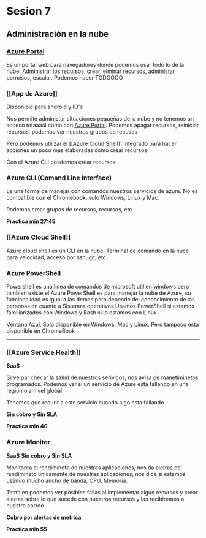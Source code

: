 # Sesion 7
## Administración en la nube
###  [Azure Portal](https://portal.azure.com/)

Es un portal web para navegadores donde podemos usar todo lo de la nube. Administrar los recursos, crear, elminar recursos, administar permisos, escalar. Podemos hacer TODOOOO

### [[App de Azure]]
Disponible para android y IO's

Nos permite administar situaciones pequeñas de la nube y no tenemos un acceso totaaaal como con [Azure Portal](https://portal.azure.com/). Podemos apagar recursos, reiniciar recursos, podemos ver nuestros grupos de recusos

Pero podemos utilizar el [[Azure Cloud Shell]] Integrado para hacer acciones un poco más elaboradas como crear recursos

Con el Azure CLI posdemos crear recursos

### Azure CLI (Comand Line Interface)

Es una forma de manejar con comandos nuestros servicios de azure. No es compatible con el Chromebook, solo Windows, Linux y Mac.

Podemos crear grupos de recursos, recursos, etc

**Practica min 27:48**

### [[Azure Cloud Shell]]

Azure cloud shell es un CLI en la nube. Terminal de comando en la nuce para velocidad, acceso por ssh, git, etc.

### Azure PowerShell

 Powershell es una linea de comandos de microsoft util en windows pero tambien existe el Azure PowerShell es para manejar la nube de Azure, su funcionalidad es igual a las demas pero depende del conoscimiento de las personas en cuanto a Sistemas operativos Usamos PowerShell si estamos familiarizados con Windows y Bash si lo estamos con Linux.

Ventana Azul, Solo disponible en Windows, Mac y Linux. Pero tampoco esta disponible en ChromeBook

------------------------------
### [[Azure Service Health]]
**SaaS**

Sirve par checar la salud de nuestros serivicos, nos avisa de manetiminetos programados. Podemos ver si un servicio de Azure esta fallando en una region o a nivel global.

Tenemos que recurir a este servicio cuando algo esta fallando

**Sin cobro y Sin SLA**

**Practica min 40**

### Azure Monitor
**SaaS**
**Sin cobro y Sin SLA**

Monitorea el rendimineto de nuestras aplicaciones, nos da aletras del rendimineto unicamente de nuestras aplicaciones, nos dice si estamos usando mucho ancho de banda, CPU, Memoria. 

Tambien podemos ver posibles fallas al implementar algun recursos y crear alertas sobre lo que sucede con nuestros recursos y las recibiremos a nuestro correo

**Cobro por alertas de metrica**

**Practica min 55**